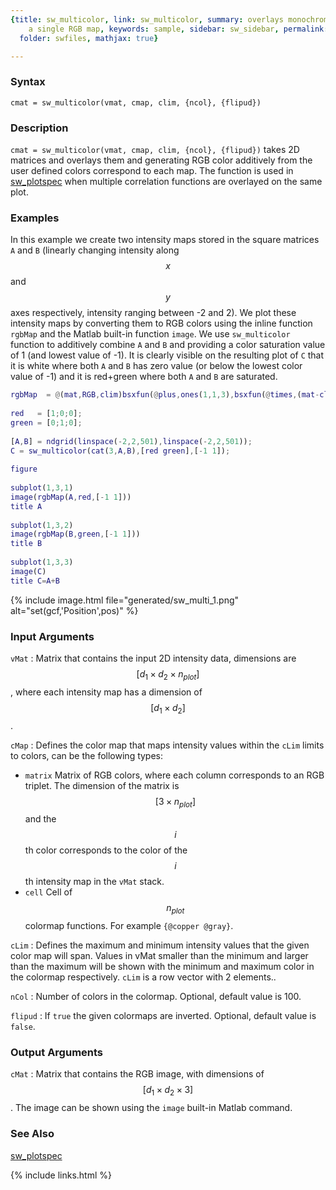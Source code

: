 ```yaml
---
{title: sw_multicolor, link: sw_multicolor, summary: overlays monochrome maps into
    a single RGB map, keywords: sample, sidebar: sw_sidebar, permalink: sw_multicolor,
  folder: swfiles, mathjax: true}

---
```

  
### Syntax
  
`cmat = sw_multicolor(vmat, cmap, clim, {ncol}, {flipud})`
  
### Description
  
`cmat = sw_multicolor(vmat, cmap, clim, {ncol}, {flipud})` takes 2D
matrices and overlays them and generating RGB color additively from the
user defined colors correspond to each map. The function is used in
[sw_plotspec](sw_plotspec) when multiple correlation functions are overlayed on the
same plot.
  
### Examples
  
In this example we create two intensity maps stored in the square
matrices `A` and `B` (linearly changing intensity along $$x$$ and $$y$$ axes
respectively, intensity ranging between -2 and 2). We plot these
intensity maps by converting them to RGB colors using the inline function
`rgbMap` and the Matlab built-in function `image`. We use `sw_multicolor`
function to additively combine `A` and `B` and providing a color
saturation value of 1 (and lowest value of -1). It is clearly visible on
the resulting plot of `C` that it is white where both `A` and `B` has
zero value (or below the lowest color value of -1) and it is red+green
where both `A` and `B` are saturated.
 
```matlab
rgbMap  = @(mat,RGB,clim)bsxfun(@plus,ones(1,1,3),bsxfun(@times,(mat-clim(1))/diff(clim),permute(RGB(:)-1,[2 3 1])));
 
red   = [1;0;0];
green = [0;1;0];
 
[A,B] = ndgrid(linspace(-2,2,501),linspace(-2,2,501));
C = sw_multicolor(cat(3,A,B),[red green],[-1 1]);
 
figure
 
subplot(1,3,1)
image(rgbMap(A,red,[-1 1]))
title A
 
subplot(1,3,2)
image(rgbMap(B,green,[-1 1]))
title B
 
subplot(1,3,3)
image(C)
title C=A+B
```
 
{% include image.html file="generated/sw_multi_1.png" alt="set(gcf,'Position',pos)" %}
  
### Input Arguments
  
`vMat`
: Matrix that contains the input 2D intensity data, dimensions are
  $$[d_1\times d_2\times n_{plot}]$$, where each intensity map has a
  dimension of $$[d_1\times d_2]$$.
  
`cMap`
: Defines the color map that maps intensity values within the `cLim`
  limits to colors, can be the following types:
  * `matrix`  Matrix of RGB colors, where each column
              corresponds to an RGB triplet. The dimension of the matrix
              is $$[3\times n_{plot}]$$ and the $$i$$th color corresponds to
              the color of the $$i$$th intensity map in the `vMat` stack.
  * `cell`    Cell of $$n_{plot}$$ colormap functions. For example
              `{@copper @gray}`.
  
`cLim`
: Defines the maximum and minimum intensity values that the given color
  map will span. Values in vMat smaller than the minimum and larger than
  the maximum will be shown with the minimum and maximum color in the
  colormap respectively. `cLim` is a row vector with 2 elements..
  
`nCol`
: Number of colors in the colormap. Optional, default value is
  100.
  
`flipud`
: If `true` the given colormaps are inverted. Optional, default value is
  `false`.
  
### Output Arguments
  
`cMat`
: Matrix that contains the RGB image, with dimensions of $$[d_1\times
  d_2\times 3]$$. The image can be shown using the `image` built-in Matlab
  command.
 
### See Also
 
[sw_plotspec](sw_plotspec)
 

{% include links.html %}
